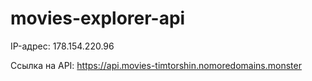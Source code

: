# movies-explorer-api

IP-адрес: 178.154.220.96

Ссылка на API: https://api.movies-timtorshin.nomoredomains.monster
